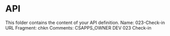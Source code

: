# API
This folder contains the content of your API definition.
Name: 023-Check-in
URL Fragment: chkn
Comments: CSAPPS_OWNER DEV 023 Check-in
